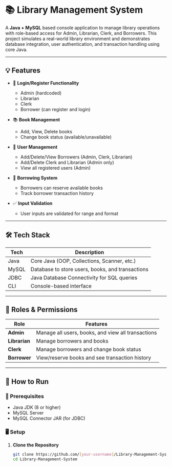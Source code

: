 # 📚 Library Management System

A **Java + MySQL** based console application to manage library operations with role-based access for Admin, Librarian, Clerk, and Borrowers. This project simulates a real-world library environment and demonstrates database integration, user authentication, and transaction handling using core Java.

---

## 💡 Features

- 🔐 **Login/Register Functionality**
  - Admin (hardcoded)
  - Librarian
  - Clerk
  - Borrower (can register and login)

- 📚 **Book Management**
  - Add, View, Delete books
  - Change book status (available/unavailable)

- 👤 **User Management**
  - Add/Delete/View Borrowers (Admin, Clerk, Librarian)
  - Add/Delete Clerk and Librarian (Admin only)
  - View all registered users (Admin)

- 📖 **Borrowing System**
  - Borrowers can reserve available books
  - Track borrower transaction history

- ✅ **Input Validation**
  - User inputs are validated for range and format

---

## 🛠️ Tech Stack

| Tech       | Description                                |
|------------|--------------------------------------------|
| Java       | Core Java (OOP, Collections, Scanner, etc.)|
| MySQL      | Database to store users, books, and transactions |
| JDBC       | Java Database Connectivity for SQL queries |
| CLI        | Console-based interface                    |

---

## 🔐 Roles & Permissions

| Role       | Features |
|------------|----------|
| **Admin**      | Manage all users, books, and view all transactions |
| **Librarian**  | Manage borrowers and books |
| **Clerk**      | Manage borrowers and change book status |
| **Borrower**   | View/reserve books and see transaction history |

---

## 🧪 How to Run

### 🧰 Prerequisites
- Java JDK (8 or higher)
- MySQL Server
- MySQL Connector JAR (for JDBC)

### 🖥️ Setup

1. **Clone the Repository**
   ```bash
   git clone https://github.com/[your-username]/Library-Management-System.git
   cd Library-Management-System
